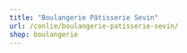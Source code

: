 ```yaml
---
title: "Boulangerie Pâtisserie Sevin"
url: /conlie/boulangerie-patisserie-sevin/
shop: boulangerie
---
```

